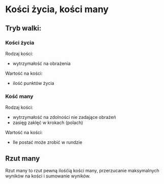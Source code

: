# Kości życia, kości many

## Tryb walki:

### Kości życia

Rodzaj kości:
- wytrzymałość na obrażenia
  
Wartość na kości:
- ilość punktów życia

### Kość many

Rodzaj kości:
- wytrzymałość na zdolności nie zadające obrażeń
- zasięg zaklęć w krokach (polach)

Wartość na kości:
- Ile postać może zrobić w rundzie

## Rzut many
Rzut many to rzut pewną ilośćią kości many, przerzucanie maksymalnych wyników na kości i sumowanie wyników.
